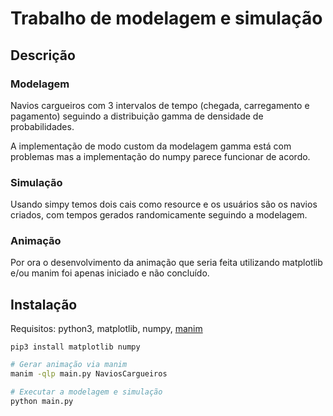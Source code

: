 # Trabalho de modelagem e simulação

## Descrição
### Modelagem
Navios cargueiros com 3 intervalos de tempo (chegada, carregamento e pagamento) seguindo a distribuição gamma de densidade de probabilidades.

A implementação de modo custom da modelagem gamma está com problemas mas a implementação do numpy parece funcionar de acordo.

### Simulação
Usando simpy temos dois cais como resource e os usuários são os navios criados, com tempos gerados randomicamente seguindo a modelagem.


### Animação
Por ora o desenvolvimento da animação que seria feita utilizando matplotlib e/ou manim foi apenas iniciado e não concluído.


## Instalação
Requisitos: python3, matplotlib, numpy, [manim](https://docs.manim.community/en/stable/installation.html)

```
pip3 install matplotlib numpy
```

```bash
# Gerar animação via manim
manim -qlp main.py NaviosCargueiros
```

```bash
# Executar a modelagem e simulação
python main.py
```
